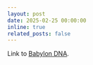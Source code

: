 ```yaml
---
layout: post
date: 2025-02-25 00:00:00
inline: true
related_posts: false
---
```


Link to [Babylon DNA](https://subhajit-roy-partho.github.io/babyDNA/).
<!-- A simple inline announcement with Markdown emoji! :sparkles: :smile: -->
